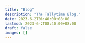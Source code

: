 ```yaml
---
title: "Blog"
description: "The Tallytime Blog."
date: 2023-6-2T08:40:00+08:00
lastmod: 2023-6-2T08:40:00+08:00
draft: false
images: []
---
```


